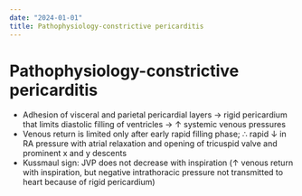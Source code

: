 ```yaml
---
date: "2024-01-01"
title: Pathophysiology-constrictive pericarditis
---
```


# Pathophysiology-constrictive pericarditis

* Adhesion of visceral and parietal pericardial layers → rigid pericardium that limits diastolic filling of ventricles → ↑ systemic venous pressures
* Venous return is limited only after early rapid filling phase; ∴ rapid ↓ in RA pressure with atrial relaxation and opening of tricuspid valve and prominent x and y descents
* Kussmaul sign: JVP does not decrease with inspiration (↑ venous return with inspiration, but negative intrathoracic pressure not transmitted to heart because of rigid pericardium)

